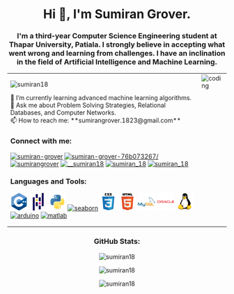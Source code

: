 <h1 align="center">Hi 👋, I'm Sumiran Grover.</h1>
<h3 align="center">I'm a third-year Computer Science Engineering student at Thapar University, Patiala. I strongly believe in accepting what went wrong and learning from challenges. I have an inclination in the field of Artificial Intelligence and Machine Learning.</h3>

<table>
  <tr>
    <td style="vertical-align: top;">
      <p>
        <img src="https://komarev.com/ghpvc/?username=sumiran18&label=Profile%20views&color=0e75b6&style=flat" alt="sumiran18">
      </p>
      <p>
        🔭 I’m currently learning advanced machine learning algorithms.<br>
        💬 Ask me about Problem Solving Strategies, Relational Databases, and Computer Networks.<br>
        📫 How to reach me: **sumirangrover.1823@gmail.com**
      </p>
      <h3 align="left">Connect with me:</h3>
      <p align="left">
        <a href="https://codepen.io/sumiran-grover" target="_blank"><img src="https://raw.githubusercontent.com/rahuldkjain/github-profile-readme-generator/master/src/images/icons/Social/codepen.svg" alt="sumiran-grover" height="30" width="40"></a>
        <a href="https://linkedin.com/in/sumiran-grover-76b073267/" target="_blank"><img src="https://raw.githubusercontent.com/rahuldkjain/github-profile-readme-generator/master/src/images/icons/Social/linked-in-alt.svg" alt="sumiran-grover-76b073267/" height="30" width="40"></a>
        <a href="https://kaggle.com/sumirangrover" target="_blank"><img src="https://raw.githubusercontent.com/rahuldkjain/github-profile-readme-generator/master/src/images/icons/Social/kaggle.svg" alt="sumirangrover" height="30" width="40"></a>
        <a href="https://instagram.com/__sumiran18" target="_blank"><img src="https://raw.githubusercontent.com/rahuldkjain/github-profile-readme-generator/master/src/images/icons/Social/instagram.svg" alt="__sumiran18" height="30" width="40"></a>
        <a href="https://www.leetcode.com/sumiran_18" target="_blank"><img src="https://raw.githubusercontent.com/rahuldkjain/github-profile-readme-generator/master/src/images/icons/Social/leet-code.svg" alt="sumiran_18" height="30" width="40"></a>
        <a href="https://auth.geeksforgeeks.org/user/sumiran_18" target="_blank"><img src="https://raw.githubusercontent.com/rahuldkjain/github-profile-readme-generator/master/src/images/icons/Social/geeks-for-geeks.svg" alt="sumiran_18" height="30" width="40"></a>
      </p>
      <h3 align="left">Languages and Tools:</h3>
      <p align="left">
        <a href="https://www.w3schools.com/cpp/" target="_blank" rel="noreferrer"><img src="https://raw.githubusercontent.com/devicons/devicon/master/icons/cplusplus/cplusplus-original.svg" alt="cplusplus" width="40" height="40"></a>
        <a href="https://pandas.pydata.org/" target="_blank" rel="noreferrer"><img src="https://raw.githubusercontent.com/devicons/devicon/2ae2a900d2f041da66e950e4d48052658d850630/icons/pandas/pandas-original.svg" alt="pandas" width="40" height="40"></a>
        <a href="https://www.python.org" target="_blank" rel="noreferrer"><img src="https://raw.githubusercontent.com/devicons/devicon/master/icons/python/python-original.svg" alt="python" width="40" height="40"></a>
        <a href="https://seaborn.pydata.org/" target="_blank" rel="noreferrer"><img src="https://seaborn.pydata.org/_images/logo-mark-lightbg.svg" alt="seaborn" width="40" height="40"></a>
        <a href="https://www.w3schools.com/css/" target="_blank" rel="noreferrer"><img src="https://raw.githubusercontent.com/devicons/devicon/master/icons/css3/css3-original-wordmark.svg" alt="css3" width="40" height="40"></a>
        <a href="https://www.w3.org/html/" target="_blank" rel="noreferrer"><img src="https://raw.githubusercontent.com/devicons/devicon/master/icons/html5/html5-original-wordmark.svg" alt="html5" width="40" height="40"></a>
        <a href="https://www.mysql.com/" target="_blank" rel="noreferrer"><img src="https://raw.githubusercontent.com/devicons/devicon/master/icons/mysql/mysql-original-wordmark.svg" alt="mysql" width="40" height="40"></a>
        <a href="https://www.oracle.com/" target="_blank" rel="noreferrer"><img src="https://raw.githubusercontent.com/devicons/devicon/master/icons/oracle/oracle-original.svg" alt="oracle" width="40" height="40"></a>
        <a href="https://www.linux.org/" target="_blank" rel="noreferrer"><img src="https://raw.githubusercontent.com/devicons/devicon/master/icons/linux/linux-original.svg" alt="linux" width="40" height="40"></a>
        <a href="https://www.arduino.cc/" target="_blank" rel="noreferrer"><img src="https://cdn.worldvectorlogo.com/logos/arduino-1.svg" alt="arduino" width="40" height="40"></a>
        <a href="https://www.mathworks.com/" target="_blank" rel="noreferrer"><img src="https://upload.wikimedia.org/wikipedia/commons/2/21/Matlab_Logo.png" alt="matlab" width="40" height="40"></a>
      </p>
    </td>
    <td style="vertical-align: top;">
      <img width="400" src="https://user-images.githubusercontent.com/59734313/157189039-c09b3e38-9f42-42c0-ab54-14f1574190a7.gif" alt="coding">
    </td>
  </tr>
</table>

<h3 align="center">GitHub Stats:</h3>
<p align="center">
  <img src="https://github-readme-stats.vercel.app/api/top-langs/?username=sumiran18&layout=compact" alt="sumiran18">
</p>
<p align="center">
  <img src="https://github-readme-stats.vercel.app/api?username=sumiran18&show_icons=true&locale=en" alt="sumiran18">
</p>
<p align="center">
  <img src="https://github-readme-streak-stats.herokuapp.com/?user=sumiran18" alt="sumiran18">
</p>
